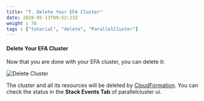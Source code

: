 ```yaml
---
title: "f. Delete Your EFA Cluster"
date: 2020-05-13T09:52:23Z
weight : 76
tags : ["tutorial", "delete", "ParallelCluster"]
---
```



#### Delete Your EFA Cluster

Now that you are done with your EFA cluster, you can delete it:

![Delete Cluster](/images/pcluster/pcmanager-delete.png)

The cluster and all its resources will be deleted by [CloudFormation](https://docs.aws.amazon.com/cloudformation/index.html). You can check the status in the **Stack Events Tab** of parallelcluster ui.